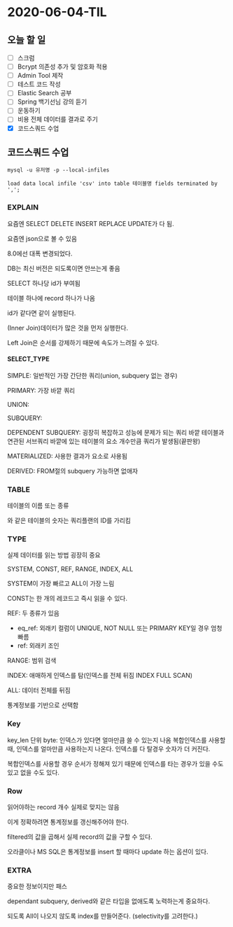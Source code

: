 # 2020-06-04-TIL

## 오늘 할 일

- [ ] 스크럼
- [ ] Bcrypt 의존성 추가 및 암호화 적용
- [ ] Admin Tool 제작
- [ ] 테스트 코드 작성
- [ ] Elastic Search 공부
- [ ] Spring 백기선님 강의 듣기
- [ ] 운동하기
- [ ] 비용 전체 데이터를 결과로 주기
- [x] 코드스쿼드 수업

## 코드스쿼드 수업

`mysql -u 유저명 -p --local-infiles`

`load data local infile 'csv' into table 테이블명 fields terminated by ',';`

### EXPLAIN

요즘엔 SELECT DELETE INSERT REPLACE UPDATE가 다 됨.

요즘엔 json으로 볼 수 있음

8.0에선 대폭 변경되었다.

DB는 최신 버전은 되도록이면 안쓰는게 좋음

SELECT 하나당 id가 부여됨

테이블 하나에 record 하나가 나옴

id가 같다면 같이 실행된다.

(Inner Join)데이터가 많은 것을 먼저 실행한다.

Left Join은 순서를 강제하기 때문에 속도가 느려질 수 있다.

#### SELECT_TYPE

SIMPLE: 일반적인 가장 간단한 쿼리(union, subquery 없는 경우)

PRIMARY: 가장 바깥 쿼리

UNION:

SUBQUERY:

DEPENDENT SUBQUERY: 굉장히 복잡하고 성능에 문제가 되는 쿼리 바깥 테이블과 연관된 서브쿼리
바깥에 있는 테이블의 요소 개수만큼 쿼리가 발생됨(끝판왕)

MATERIALIZED: 사용한 결과가 요소로 사용됨

DERIVED: FROM절의 subquery 가능하면 없애자

### TABLE

테이블의 이름 또는 종류

<xx2> 와 같은 테이블의 숫자는 쿼리플랜의 ID를 가리킴

### TYPE

실제 데이터를 읽는 방법 굉장히 중요

SYSTEM, CONST, REF, RANGE, INDEX, ALL

SYSTEM이 가장 빠르고 ALL이 가장 느림

CONST는 한 개의 레코드고 즉시 읽을 수 있다.

REF: 두 종류가 있음

- eq_ref: 외래키 컬럼이 UNIQUE, NOT NULL 또는 PRIMARY KEY일 경우 엄청 빠름
- ref: 외래키 조인

RANGE: 범위 검색

INDEX: 애매하게 인덱스를 탐(인덱스를 전체 뒤짐 INDEX FULL SCAN)

ALL: 데이터 전체를 뒤짐

통계정보를 기반으로 선택함

### Key

key_len 단위 byte: 인덱스가 있다면 얼마만큼 쓸 수 있는지 나옴
복합인덱스를 사용할 때, 인덱스를 얼마만큼 사용하는지 나온다. 인덱스를 다 탈경우 숫자가 더 커진다.

복합인덱스를 사용할 경우 순서가 정해져 있기 때문에 인덱스를 타는 경우가 있을 수도 있고 없을 수도 있다.

### Row

읽어야하는 record 개수 실제로 맞지는 않음

이게 정확하려면 통계정보를 갱신해주어야 한다.

filtered의 값을 곱해서 실제 record의 값을 구할 수 있다.

오라클이나 MS SQL은 통계정보를 insert 할 때마다 update 하는 옵션이 있다.

### EXTRA

중요한 정보이지만 패스



dependant subquery, derived와 같은 타입을 없애도록 노력하는게 중요하다.

되도록 All이 나오지 않도록 index를 만들어준다. (selectivity를 고려한다.)

